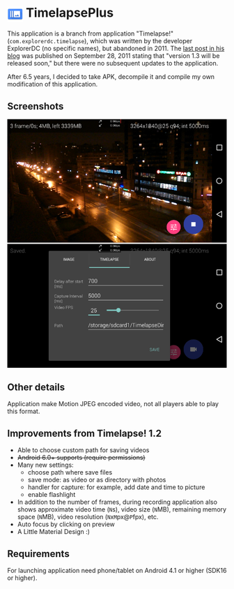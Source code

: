 # <img src="app/src/main/res/mipmap-mdpi/ic_launcher.png" alt="" width="36" height="36" style="vertical-align: middle;" /> TimelapsePlus

This application is a branch from application "Timelapse!" (`com.explorerdc.timelapse`), which was written by the developer ExplorerDC (no specific names), but abandoned in 2011. The [last post in his blog](http://explorerdc.blogspot.ru/) was published on September 28, 2011 stating that "version 1.3 will be released soon," but there were no subsequent updates to the application.

After 6.5 years, I decided to take APK, decompile it and compile my own modification of this application.

## Screenshots
![Recording](images/recording.png)
![Settings](images/settings.png)

## Other details
Application make Motion JPEG encoded video, not all players able to play this format.

## Improvements from Timelapse! 1.2
* Able to choose custom path for saving videos
* <s>Android 6.0+ supports (require permissions)</s>
* Many new settings: 
	* choose path where save files
	* save mode: as video or as directory with photos
	* handler for capture: for example, add date and time to picture
	* enable flashlight
* In addition to the number of frames, during recording application also shows approximate video time (`N`s), video size (`N`MB), remaining memory space (`N`MB), video resolution (`N`x`M`px@`P`fpx), etc.
* Auto focus by clicking on preview
* A Little Material Design :)

## Requirements
For launching application need phone/tablet on Android 4.1 or higher (SDK16 or higher).
